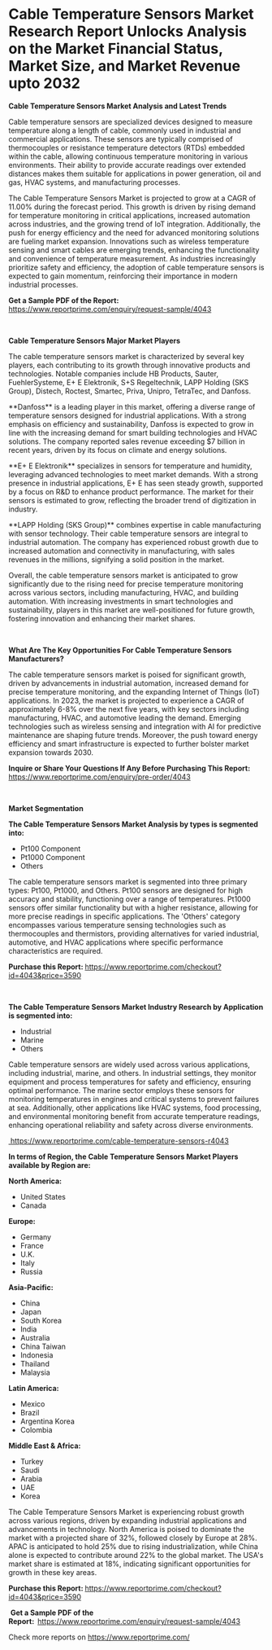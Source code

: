 <p><h1>Cable Temperature Sensors Market Research Report Unlocks Analysis on the Market Financial Status, Market Size, and Market Revenue upto 2032</h1></p><p><strong>Cable Temperature Sensors Market Analysis and Latest Trends</strong></p>
<p><p>Cable temperature sensors are specialized devices designed to measure temperature along a length of cable, commonly used in industrial and commercial applications. These sensors are typically comprised of thermocouples or resistance temperature detectors (RTDs) embedded within the cable, allowing continuous temperature monitoring in various environments. Their ability to provide accurate readings over extended distances makes them suitable for applications in power generation, oil and gas, HVAC systems, and manufacturing processes.</p><p>The Cable Temperature Sensors Market is projected to grow at a CAGR of 11.00% during the forecast period. This growth is driven by rising demand for temperature monitoring in critical applications, increased automation across industries, and the growing trend of IoT integration. Additionally, the push for energy efficiency and the need for advanced monitoring solutions are fueling market expansion. Innovations such as wireless temperature sensing and smart cables are emerging trends, enhancing the functionality and convenience of temperature measurement. As industries increasingly prioritize safety and efficiency, the adoption of cable temperature sensors is expected to gain momentum, reinforcing their importance in modern industrial processes.</p></p>
<p><strong>Get a Sample PDF of the Report:&nbsp;</strong> <a href="https://www.reportprime.com/enquiry/request-sample/4043?utm_campaign=2481&utm_medium=2&utm_source=Github&utm_content=ia&utm_term=18032025&utm_id=cable-temperature-sensors">https://www.reportprime.com/enquiry/request-sample/4043</a></p>
<p>&nbsp;</p>
<p><strong>Cable Temperature Sensors Major Market Players</strong></p>
<p><p>The cable temperature sensors market is characterized by several key players, each contributing to its growth through innovative products and technologies. Notable companies include HB Products, Sauter, FuehlerSysteme, E+ E Elektronik, S+S Regeltechnik, LAPP Holding (SKS Group), Distech, Roctest, Smartec, Priva, Unipro, TetraTec, and Danfoss.</p><p>**Danfoss** is a leading player in this market, offering a diverse range of temperature sensors designed for industrial applications. With a strong emphasis on efficiency and sustainability, Danfoss is expected to grow in line with the increasing demand for smart building technologies and HVAC solutions. The company reported sales revenue exceeding $7 billion in recent years, driven by its focus on climate and energy solutions.</p><p>**E+ E Elektronik** specializes in sensors for temperature and humidity, leveraging advanced technologies to meet market demands. With a strong presence in industrial applications, E+ E has seen steady growth, supported by a focus on R&D to enhance product performance. The market for their sensors is estimated to grow, reflecting the broader trend of digitization in industry.</p><p>**LAPP Holding (SKS Group)** combines expertise in cable manufacturing with sensor technology. Their cable temperature sensors are integral to industrial automation. The company has experienced robust growth due to increased automation and connectivity in manufacturing, with sales revenues in the millions, signifying a solid position in the market.</p><p>Overall, the cable temperature sensors market is anticipated to grow significantly due to the rising need for precise temperature monitoring across various sectors, including manufacturing, HVAC, and building automation. With increasing investments in smart technologies and sustainability, players in this market are well-positioned for future growth, fostering innovation and enhancing their market shares.</p></p>
<p>&nbsp;</p>
<p><strong>What Are The Key Opportunities For Cable Temperature Sensors Manufacturers?</strong></p>
<p><p>The cable temperature sensors market is poised for significant growth, driven by advancements in industrial automation, increased demand for precise temperature monitoring, and the expanding Internet of Things (IoT) applications. In 2023, the market is projected to experience a CAGR of approximately 6-8% over the next five years, with key sectors including manufacturing, HVAC, and automotive leading the demand. Emerging technologies such as wireless sensing and integration with AI for predictive maintenance are shaping future trends. Moreover, the push toward energy efficiency and smart infrastructure is expected to further bolster market expansion towards 2030.</p></p>
<p><strong>Inquire or Share Your Questions If Any Before Purchasing This Report:</strong> <a href="https://www.reportprime.com/enquiry/pre-order/4043?utm_campaign=2481&utm_medium=2&utm_source=Github&utm_content=ia&utm_term=18032025&utm_id=cable-temperature-sensors">https://www.reportprime.com/enquiry/pre-order/4043</a></p>
<p>&nbsp;</p>
<p><strong>Market Segmentation</strong></p>
<p><strong>The Cable Temperature Sensors Market Analysis by types is segmented into:</strong></p>
<p><ul><li>Pt100 Component</li><li>Pt1000 Component</li><li>Others</li></ul></p>
<p><p>The cable temperature sensors market is segmented into three primary types: Pt100, Pt1000, and Others. Pt100 sensors are designed for high accuracy and stability, functioning over a range of temperatures. Pt1000 sensors offer similar functionality but with a higher resistance, allowing for more precise readings in specific applications. The 'Others' category encompasses various temperature sensing technologies such as thermocouples and thermistors, providing alternatives for varied industrial, automotive, and HVAC applications where specific performance characteristics are required.</p></p>
<p><strong>Purchase this Report:&nbsp;</strong><a href="https://www.reportprime.com/checkout?id=4043&price=3590&utm_campaign=2481&utm_medium=2&utm_source=Github&utm_content=ia&utm_term=18032025&utm_id=cable-temperature-sensors">https://www.reportprime.com/checkout?id=4043&price=3590</a></p>
<p>&nbsp;</p>
<p><strong>The Cable Temperature Sensors Market Industry Research by Application is segmented into:</strong></p>
<p><ul><li>Industrial</li><li>Marine</li><li>Others</li></ul></p>
<p><p>Cable temperature sensors are widely used across various applications, including industrial, marine, and others. In industrial settings, they monitor equipment and process temperatures for safety and efficiency, ensuring optimal performance. The marine sector employs these sensors for monitoring temperatures in engines and critical systems to prevent failures at sea. Additionally, other applications like HVAC systems, food processing, and environmental monitoring benefit from accurate temperature readings, enhancing operational reliability and safety across diverse environments.</p></p>
<p><a href="https://www.reportprime.com/cable-temperature-sensors-r4043?utm_campaign=2481&utm_medium=2&utm_source=Github&utm_content=ia&utm_term=18032025&utm_id=cable-temperature-sensors">&nbsp;https://www.reportprime.com/cable-temperature-sensors-r4043</a></p>
<p><strong>In terms of Region, the Cable Temperature Sensors Market Players available by Region are:</strong></p>
<p>
    <p> <strong> North America: </strong>
        <ul>
            <li>United States</li>
            <li>Canada</li>
        </ul>
        </p> 
    <p> <strong> Europe: </strong>
        <ul>
            <li>Germany</li>
            <li>France</li>
            <li>U.K.</li>
            <li>Italy</li>
            <li>Russia</li>
        </ul>
        </p> 
    <p> <strong> Asia-Pacific: </strong>
        <ul>
            <li>China</li>
            <li>Japan</li>
            <li>South Korea</li>
            <li>India</li>
            <li>Australia</li>
            <li>China Taiwan</li>
            <li>Indonesia</li>
            <li>Thailand</li>
            <li>Malaysia</li>
        </ul>
        </p> 
    <p> <strong> Latin America: </strong>
        <ul>
            <li>Mexico</li>
            <li>Brazil</li>
            <li>Argentina Korea</li>
            <li>Colombia</li>
        </ul>
        </p> 
    <p> <strong> Middle East & Africa: </strong>
        <ul>
            <li>Turkey</li>
            <li>Saudi</li>
            <li>Arabia</li>
            <li>UAE</li>
            <li>Korea</li>
        </ul>
    </p>
    </p>
<p><p>The Cable Temperature Sensors Market is experiencing robust growth across various regions, driven by expanding industrial applications and advancements in technology. North America is poised to dominate the market with a projected share of 32%, followed closely by Europe at 28%. APAC is anticipated to hold 25% due to rising industrialization, while China alone is expected to contribute around 22% to the global market. The USA's market share is estimated at 18%, indicating significant opportunities for growth in these key areas.</p></p>
<p><strong>Purchase this Report: </strong><a href="https://www.reportprime.com/checkout?id=4043&price=3590&utm_campaign=2481&utm_medium=2&utm_source=Github&utm_content=ia&utm_term=18032025&utm_id=cable-temperature-sensors">https://www.reportprime.com/checkout?id=4043&price=3590</a></p>
<p>&nbsp;<strong>Get a Sample PDF of the Report:&nbsp;&nbsp;</strong><a href="https://www.reportprime.com/enquiry/request-sample/4043?utm_campaign=2481&utm_medium=2&utm_source=Github&utm_content=ia&utm_term=18032025&utm_id=cable-temperature-sensors">https://www.reportprime.com/enquiry/request-sample/4043</a></p>
<p><strong></strong></p>
<p>Check more reports on <a href="https://www.reportprime.com/?utm_campaign=2481&utm_medium=2&utm_source=Github&utm_content=ia&utm_term=18032025&utm_id=cable-temperature-sensors">https://www.reportprime.com/</a></p>